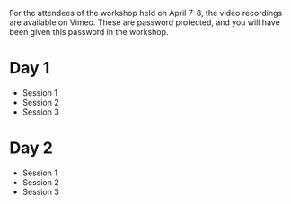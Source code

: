 For the attendees of the workshop held on April 7-8, the video recordings are available on Vimeo.
These are password protected, and you will have been given this password in the workshop.

# Day 1

* Session 1
* Session 2
* Session 3

# Day 2

* Session 1
* Session 2
* Session 3

